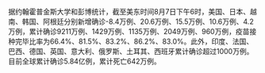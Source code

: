 据约翰霍普金斯大学和彭博统计，截至美东时间8月7日下午6时，美国、日本、越南、韩国、阿根廷分别新增确诊-8.4万例、20.6万例、15.5万例、10.6万例、4.2万例，累计确诊9211万例、1429万例、1135万例、2049万例、960万例，疫苗接种完毕比率为66.4%、81.5%、83.2%、86.2%、83.0%。此外，印度、法国、巴西、德国、英国、意大利、俄罗斯、土耳其、西班牙累计确诊超过1000万例。目前全球累计确诊5.84亿例，累计死亡642万例。